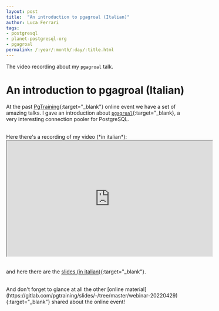 ```yaml
---
layout: post
title:  "An introduction to pgagroal (Italian)"
author: Luca Ferrari
tags:
- postgresql
- planet-postgresql-org
- pgagroal
permalink: /:year/:month/:day/:title.html
---
```

The video recording about my `pgagroal` talk.


# An introduction to pgagroal (Italian)

At the past [PgTraining](http://pgtraining.com){:target="_blank"} online event we have a set of amazing talks.
I gave an introduction about [`pgagroal`](https://agroal.github.io/pgagroal/configuration.html){:target="_blank}, a very interesting connection pooler for PostgreSQL.

<br/>
Here there's a recording of my video (*in italian*):

<center>
<iframe id="odysee-iframe" width="560" height="315" src="https://odysee.com/$/embed/PGAGROAL_pgtraining_20220429/f2d6eb7ec81be473307e47eaaccfdc174b346ed6?r=EQ7cnUa3BF83nt8C3T9tMALPDUn2vBpD" allowfullscreen></iframe>
</center>
<br/>

and here there are the [slides (in italian)](https://gitlab.com/pgtraining/slides/-/blob/master/webinar-20220429/2022_PGTRAINING_PGAGROAL.pdf){:target="_blank"}.

<br/>
And don't forget to glance at all the other [online material](https://gitlab.com/pgtraining/slides/-/tree/master/webinar-20220429){:target="_blank"} shared about the online event!
